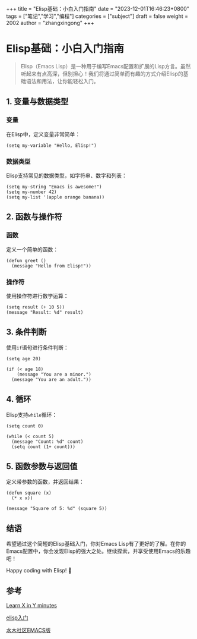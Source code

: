 +++
title = "Elisp基础：小白入门指南"
date = "2023-12-01T16:46:23+0800"
tags = ["笔记","学习","编程"]
categories = ["subject"]
draft = false
weight = 2002
author = "zhangxingong"
+++


# Elisp基础：小白入门指南

>Elisp（Emacs Lisp）是一种用于编写Emacs配置和扩展的Lisp方言。虽然听起来有点高深，但别担心！我们将通过简单而有趣的方式介绍Elisp的基础语法和用法，让你能轻松入门。

## 1. 变量与数据类型

### 变量

在Elisp中，定义变量非常简单：

```emacs-lisp
(setq my-variable "Hello, Elisp!")
```

### 数据类型

Elisp支持常见的数据类型，如字符串、数字和列表：

```emacs-lisp
(setq my-string "Emacs is awesome!")
(setq my-number 42)
(setq my-list '(apple orange banana))
```

## 2. 函数与操作符

### 函数

定义一个简单的函数：

```emacs-lisp
(defun greet ()
  (message "Hello from Elisp!"))
```

### 操作符

使用操作符进行数学运算：

```emacs-lisp
(setq result (+ 10 5))
(message "Result: %d" result)
```

## 3. 条件判断

使用`if`语句进行条件判断：

```emacs-lisp
(setq age 20)

(if (< age 18)
    (message "You are a minor.")
  (message "You are an adult."))
```

## 4. 循环

Elisp支持`while`循环：

```emacs-lisp
(setq count 0)

(while (< count 5)
  (message "Count: %d" count)
  (setq count (1+ count)))
```

## 5. 函数参数与返回值

定义带参数的函数，并返回结果：

```emacs-lisp
(defun square (x)
  (* x x))

(message "Square of 5: %d" (square 5))
```

## 结语

希望通过这个简短的Elisp基础入门，你对Emacs Lisp有了更好的了解。在你的Emacs配置中，你会发现Elisp的强大之处。继续探索，并享受使用Emacs的乐趣吧！

Happy coding with Elisp! 🚀

## 参考
[Learn X in Y minutes](https://learnxinyminutes.com/docs/elisp/ "Learn X in Y minutes")

[elisp入门](https://xiaoguo.net/~books/Lisp/elisp/elisp%E5%85%A5%E9%97%A8.pdf "elisp入门")

[水木社区EMACS版](https://smacs.github.io/elisp/02-elisp-basic.html "水木社区EMACS版")
